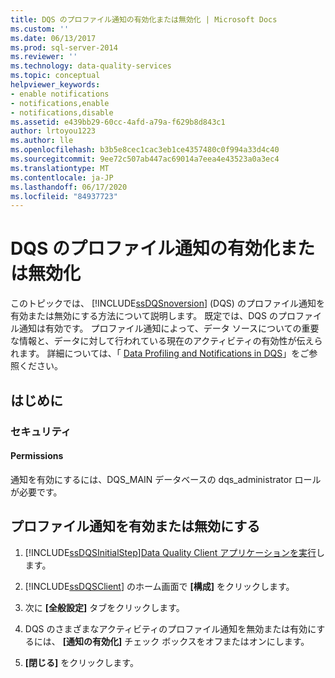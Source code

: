```yaml
---
title: DQS のプロファイル通知の有効化または無効化 | Microsoft Docs
ms.custom: ''
ms.date: 06/13/2017
ms.prod: sql-server-2014
ms.reviewer: ''
ms.technology: data-quality-services
ms.topic: conceptual
helpviewer_keywords:
- enable notifications
- notifications,enable
- notifications,disable
ms.assetid: e439bb29-60cc-4afd-a79a-f629b8d843c1
author: lrtoyou1223
ms.author: lle
ms.openlocfilehash: b3b5e8cec1cac3eb1ce4357480c0f994a33d4c40
ms.sourcegitcommit: 9ee72c507ab447ac69014a7eea4e43523a0a3ec4
ms.translationtype: MT
ms.contentlocale: ja-JP
ms.lasthandoff: 06/17/2020
ms.locfileid: "84937723"
---
```

# <a name="enable-or-disable-profiling-notifications-in-dqs"></a>DQS のプロファイル通知の有効化または無効化
  このトピックでは、 [!INCLUDE[ssDQSnoversion](../includes/ssdqsnoversion-md.md)] (DQS) のプロファイル通知を有効または無効にする方法について説明します。 既定では、DQS のプロファイル通知は有効です。 プロファイル通知によって、データ ソースについての重要な情報と、データに対して行われている現在のアクティビティの有効性が伝えられます。 詳細については、「 [Data Profiling and Notifications in DQS](../../2014/data-quality-services/data-profiling-and-notifications-in-dqs.md)」をご参照ください。  
  
##  <a name="before-you-begin"></a><a name="BeforeYouBegin"></a> はじめに  
  
###  <a name="security"></a><a name="Security"></a> セキュリティ  
  
####  <a name="permissions"></a><a name="Permissions"></a> Permissions  
 通知を有効にするには、DQS_MAIN データベースの dqs_administrator ロールが必要です。  
  
##  <a name="enable-or-disable-profiling-notifications"></a><a name="Enable"></a>プロファイル通知を有効または無効にする  
  
1.  [!INCLUDE[ssDQSInitialStep](../includes/ssdqsinitialstep-md.md)][Data Quality Client アプリケーションを実行](../../2014/data-quality-services/run-the-data-quality-client-application.md)します。  
  
2.  [!INCLUDE[ssDQSClient](../includes/ssdqsclient-md.md)] のホーム画面で **[構成]** をクリックします。  
  
3.  次に **[全般設定]** タブをクリックします。  
  
4.  DQS のさまざまなアクティビティのプロファイル通知を無効または有効にするには、 **[通知の有効化]** チェック ボックスをオフまたはオンにします。  
  
5.  **[閉じる]** をクリックします。  
  
  
